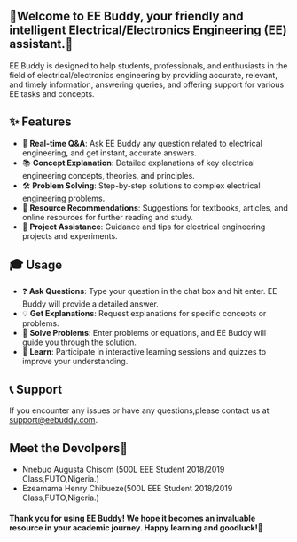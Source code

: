## 🌟Welcome to **EE Buddy**, your friendly and intelligent Electrical/Electronics Engineering (EE) assistant.🌟
 EE Buddy is designed to help students, professionals, and enthusiasts in the field of electrical/electronics engineering by providing accurate, relevant, and timely information, answering queries, and offering support for various EE tasks and concepts.

## ✨ Features

- 💬 **Real-time Q&A**: Ask EE Buddy any question related to electrical engineering, and get instant, accurate answers.
- 📚 **Concept Explanation**: Detailed explanations of key electrical engineering concepts, theories, and principles.
- 🛠️ **Problem Solving**: Step-by-step solutions to complex electrical engineering problems.
- 📖 **Resource Recommendations**: Suggestions for textbooks, articles, and online resources for further reading and study.
- 🔬 **Project Assistance**: Guidance and tips for electrical engineering projects and experiments.

## 🎓 Usage

- ❓ **Ask Questions**: Type your question in the chat box and hit enter. EE Buddy will provide a detailed answer.
- 💡 **Get Explanations**: Request explanations for specific concepts or problems.
- 🧮 **Solve Problems**: Enter problems or equations, and EE Buddy will guide you through the solution.
- 🧠 **Learn**: Participate in interactive learning sessions and quizzes to improve your understanding.

## 📞 Support

If you encounter any issues or have any questions,please contact us at support@eebuddy.com.

## Meet the Devolpers🧩
- Nnebuo Augusta Chisom (500L EEE Student 2018/2019 Class,FUTO,Nigeria.)
- Ezeamama Henry Chibueze(500L EEE Student 2018/2019 Class,FUTO,Nigeria.)

#### Thank you for using EE Buddy! We hope it becomes an invaluable resource in your academic journey. Happy learning and goodluck!🌟


